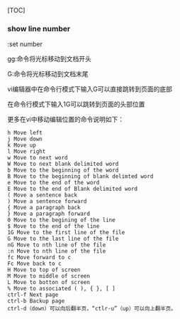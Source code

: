 [TOC]

### show line number

:set number


gg:命令将光标移动到文档开头

G:命令将光标移动到文档末尾


vi编辑器中在命令行模式下输入G可以直接跳转到页面的底部

在命令行模式下输入1G可以跳转到页面的头部位置

更多在vi中移动编辑位置的命令说明如下：

    h Move left
    j Move down
    k Move up
    l Move right
    w Move to next word
    W Move to next blank delimited word
    b Move to the beginning of the word
    B Move to the beginning of blank delimted word
    e Move to the end of the word
    E Move to the end of Blank delimited word
    ( Move a sentence back
    ) Move a sentence forward
    { Move a paragraph back
    } Move a paragraph forward
    0 Move to the begining of the line
    $ Move to the end of the line
    1G Move to the first line of the file
    G Move to the last line of the file
    nG Move to nth line of the file
    :n Move to nth line of the file
    fc Move forward to c
    Fc Move back to c
    H Move to top of screen
    M Move to middle of screen
    L Move to botton of screen
    % Move to associated ( ), { }, [ ]
    ctrl-f Next page
    ctrl-b Backup page
    ctrl-d（down）可以向后翻半页，“ctlr-u”（up）可以向上翻半页。